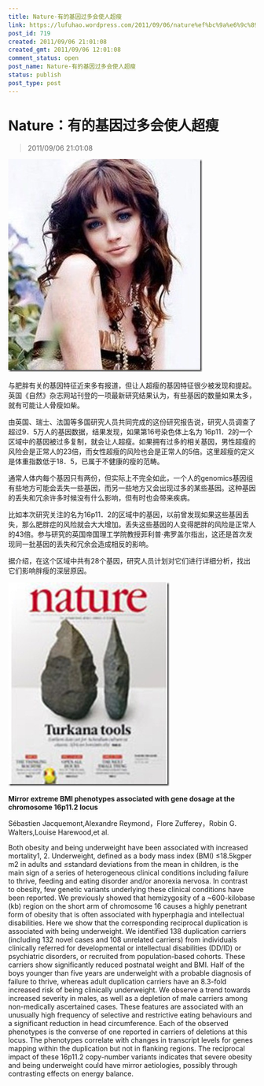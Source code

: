 ```yaml
---
title: Nature-有的基因过多会使人超瘦
link: https://lufuhao.wordpress.com/2011/09/06/nature%ef%bc%9a%e6%9c%89%e7%9a%84%e5%9f%ba%e5%9b%a0%e8%bf%87%e5%a4%9a%e4%bc%9a%e4%bd%bf%e4%ba%ba%e8%b6%85%e7%98%a6/
post_id: 719
created: 2011/09/06 21:01:08
created_gmt: 2011/09/06 12:01:08
comment_status: open
post_name: Nature-有的基因过多会使人超瘦
status: publish
post_type: post
---
```


# Nature：有的基因过多会使人超瘦

> 2011/09/06 21:01:08

 

![20110906-210108-0001](/assets/images/20110906-210108-0001.jpg)

与肥胖有关的基因特征近来多有报道，但让人超瘦的基因特征很少被发现和提起。英国《自然》杂志网站刊登的一项最新研究结果认为，有些基因的数量如果太多，就有可能让人骨瘦如柴。 

由英国、瑞士、法国等多国研究人员共同完成的这份研究报告说，研究人员调查了超过9．5万人的基因数据，结果发现，如果第16号染色体上名为 16p11．2的一个区域中的基因被过多复制，就会让人超瘦。如果拥有过多的相关基因，男性超瘦的风险会是正常人的23倍，而女性超瘦的风险也会是正常人的5倍。这里超瘦的定义是体重指数低于18．5，已属于不健康的瘦的范畴。 

通常人体内每个基因只有两份，但实际上不完全如此，一个人的genomics基因组有些地方可能会丢失一些基因，而另一些地方又会出现过多的某些基因。这种基因的丢失和冗余许多时候没有什么影响，但有时也会带来疾病。 

比如本次研究关注的名为16p11．2的区域中的基因，以前曾发现如果这些基因丢失，那么肥胖症的风险就会大大增加。丢失这些基因的人变得肥胖的风险是正常人的43倍。参与研究的英国帝国理工学院教授菲利普·弗罗盖尔指出，这还是首次发现同一批基因的丢失和冗余会造成相反的影响。 

据介绍，在这个区域中共有28个基因，研究人员计划对它们进行详细分析，找出它们影响胖瘦的深层原因。 

 

![20110906-210108-0002](/assets/images/20110906-210108-0002.jpg)

**Mirror extreme BMI phenotypes associated with gene dosage at the chromosome 16p11.2 locus**

Sébastien Jacquemont,Alexandre Reymond，Flore Zufferey，Robin G. Walters,Louise Harewood,et al. 

Both obesity and being underweight have been associated with increased mortality1, 2. Underweight, defined as a body mass index (BMI) ≤18.5kgper m2 in adults and ≤standard deviations from the mean in children, is the main sign of a series of heterogeneous clinical conditions including failure to thrive, feeding and eating disorder and/or anorexia nervosa. In contrast to obesity, few genetic variants underlying these clinical conditions have been reported. We previously showed that hemizygosity of a ~600-kilobase (kb) region on the short arm of chromosome 16 causes a highly penetrant form of obesity that is often associated with hyperphagia and intellectual disabilities. Here we show that the corresponding reciprocal duplication is associated with being underweight. We identified 138 duplication carriers (including 132 novel cases and 108 unrelated carriers) from individuals clinically referred for developmental or intellectual disabilities (DD/ID) or psychiatric disorders, or recruited from population-based cohorts. These carriers show significantly reduced postnatal weight and BMI. Half of the boys younger than five years are underweight with a probable diagnosis of failure to thrive, whereas adult duplication carriers have an 8.3-fold increased risk of being clinically underweight. We observe a trend towards increased severity in males, as well as a depletion of male carriers among non-medically ascertained cases. These features are associated with an unusually high frequency of selective and restrictive eating behaviours and a significant reduction in head circumference. Each of the observed phenotypes is the converse of one reported in carriers of deletions at this locus. The phenotypes correlate with changes in transcript levels for genes mapping within the duplication but not in flanking regions. The reciprocal impact of these 16p11.2 copy-number variants indicates that severe obesity and being underweight could have mirror aetiologies, possibly through contrasting effects on energy balance.

